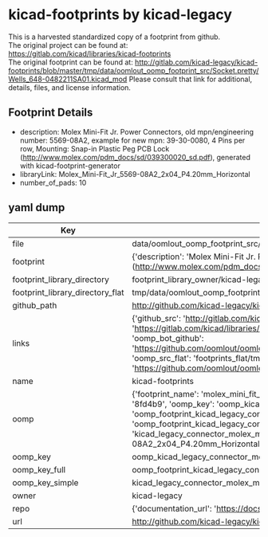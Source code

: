# kicad-footprints by kicad-legacy  
This is a harvested standardized copy of a footprint from github.  
The original project can be found at:  
https://gitlab.com/kicad/libraries/kicad-footprints  
The original footprint can be found at:
http://gitlab.com/kicad-legacy/kicad-footprints/blob/master/tmp/data/oomlout_oomp_footprint_src/Socket.pretty/Wells_648-0482211SA01.kicad_mod
Please consult that link for additional, details, files, and license information.  
## Footprint Details
* description: Molex Mini-Fit Jr. Power Connectors, old mpn/engineering number: 5569-08A2, example for new mpn: 39-30-0080, 4 Pins per row, Mounting: Snap-in Plastic Peg PCB Lock (http://www.molex.com/pdm_docs/sd/039300020_sd.pdf), generated with kicad-footprint-generator  
* libraryLink: Molex_Mini-Fit_Jr_5569-08A2_2x04_P4.20mm_Horizontal  
* number_of_pads: 10  
## yaml dump  
| Key | Value |  
| --- | --- |  
| file | data/oomlout_oomp_footprint_src/kicad-footprints/Connector_Molex.pretty/Molex_Mini-Fit_Jr_5569-08A2_2x04_P4.20mm_Horizontal.kicad_mod |  
| footprint | {'description': 'Molex Mini-Fit Jr. Power Connectors, old mpn/engineering number: 5569-08A2, example for new mpn: 39-30-0080, 4 Pins per row, Mounting: Snap-in Plastic Peg PCB Lock (http://www.molex.com/pdm_docs/sd/039300020_sd.pdf), generated with kicad-footprint-generator', 'libraryLink': 'Molex_Mini-Fit_Jr_5569-08A2_2x04_P4.20mm_Horizontal', 'number_of_pads': 10} |  
| footprint_library_directory | footprint_library_owner/kicad-legacy_kicad-footprints |  
| footprint_library_directory_flat | tmp/data/oomlout_oomp_footprint_src/footprints_flat/kicad_legacy_connector_molex_molex_mini_fit_jr_5569_08a2_2x04_p4_20mm_horizontal/working |  
| github_path | http://github.com/kicad-legacy/kicad-footprints/blob/master/tmp/data/oomlout_oomp_footprint_src/Connector_Molex.pretty/Molex_Mini-Fit_Jr_5569-08A2_2x04_P4.20mm_Horizontal.kicad_mod |  
| links | {'github_src': 'http://gitlab.com/kicad-legacy/kicad-footprints/blob/master/tmp/data/oomlout_oomp_footprint_src/Socket.pretty/Wells_648-0482211SA01.kicad_mod', 'github_src_repo': 'https://gitlab.com/kicad/libraries/kicad-footprints', 'oomp_bot': 'tmp/data/oomlout_oomp_footprint_src/footprints/kicad_legacy_connector_molex_molex_mini_fit_jr_5569_08a2_2x04_p4_20mm_horizontal/working', 'oomp_bot_github': 'https://github.com/oomlout/oomlout_oomp_footprint_bot/tree/main/tmp/data/oomlout_oomp_footprint_src/footprints/kicad_legacy_connector_molex_molex_mini_fit_jr_5569_08a2_2x04_p4_20mm_horizontal/working', 'oomp_src_flat': 'footprints_flat/tmp/data/oomlout_oomp_footprint_src/footprints_flat/kicad_legacy_connector_molex_molex_mini_fit_jr_5569_08a2_2x04_p4_20mm_horizontal/working', 'oomp_src_flat_github': 'https://github.com/oomlout/oomlout_oomp_footprint_src/tree/main/tmp/data/oomlout_oomp_footprint_src/footprints_flat/kicad_legacy_connector_molex_molex_mini_fit_jr_5569_08a2_2x04_p4_20mm_horizontal/working'} |  
| name | kicad-footprints |  
| oomp | {'footprint_name': 'molex_mini_fit_jr_5569_08a2_2x04_p4_20mm_horizontal', 'library_name': 'connector_molex', 'md5': '8fd4b9be778a17f0d8bc33fc83ac0b65', 'md5_10': '8fd4b9be77', 'md5_5': '8fd4b', 'md5_6': '8fd4b9', 'oomp_key': 'oomp_kicad_legacy_connector_molex_molex_mini_fit_jr_5569_08a2_2x04_p4_20mm_horizontal', 'oomp_key_extra': 'oomp_footprint_kicad_legacy_connector_molex_molex_mini_fit_jr_5569_08a2_2x04_p4_20mm_horizontal', 'oomp_key_full': 'oomp_footprint_kicad_legacy_connector_molex_molex_mini_fit_jr_5569_08a2_2x04_p4_20mm_horizontal_8fd4b9', 'oomp_key_simple': 'kicad_legacy_connector_molex_molex_mini_fit_jr_5569_08a2_2x04_p4_20mm_horizontal', 'original_filename': 'data/oomlout_oomp_footprint_src/kicad-footprints/Connector_Molex.pretty/Molex_Mini-Fit_Jr_5569-08A2_2x04_P4.20mm_Horizontal.kicad_mod', 'owner_name': 'kicad_legacy'} |  
| oomp_key | oomp_kicad_legacy_connector_molex_molex_mini_fit_jr_5569_08a2_2x04_p4_20mm_horizontal |  
| oomp_key_full | oomp_footprint_kicad_legacy_connector_molex_molex_mini_fit_jr_5569_08a2_2x04_p4_20mm_horizontal |  
| oomp_key_simple | kicad_legacy_connector_molex_molex_mini_fit_jr_5569_08a2_2x04_p4_20mm_horizontal |  
| owner | kicad-legacy |  
| repo | {'documentation_url': 'https://docs.github.com/rest/repos/repos#get-a-repository', 'message': 'Not Found'} |  
| url | http://github.com/kicad-legacy/kicad-footprints |  

